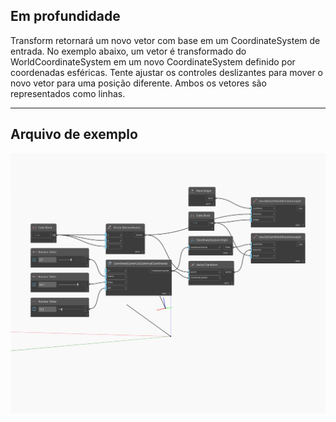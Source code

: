 ## Em profundidade
Transform retornará um novo vetor com base em um CoordinateSystem de entrada. No exemplo abaixo, um vetor é transformado do WorldCoordinateSystem em um novo CoordinateSystem definido por coordenadas esféricas. Tente ajustar os controles deslizantes para mover o novo vetor para uma posição diferente. Ambos os vetores são representados como linhas.
___
## Arquivo de exemplo

![Transform](./Autodesk.DesignScript.Geometry.Vector.Transform_img.jpg)

